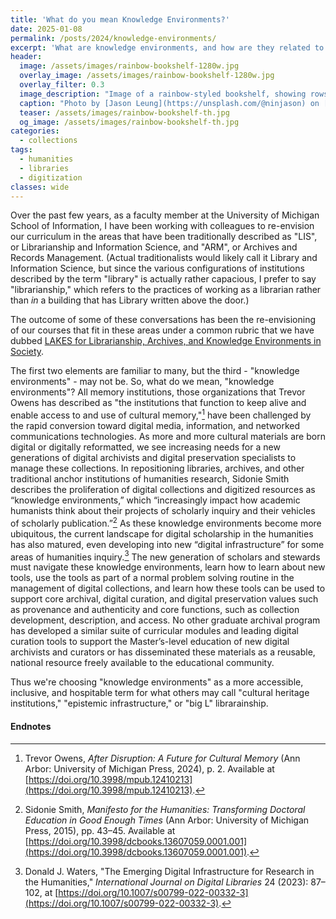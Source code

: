 ```yaml
---
title: 'What do you mean Knowledge Environments?'
date: 2025-01-08
permalink: /posts/2024/knowledge-environments/
excerpt: 'What are knowledge environments, and how are they related to cultural heritage institutions, libraries, and archives?'
header:
  image: /assets/images/rainbow-bookshelf-1280w.jpg
  overlay_image: /assets/images/rainbow-bookshelf-1280w.jpg
  overlay_filter: 0.3
  image_description: "Image of a rainbow-styled bookshelf, showing rows of book spines with red, yellow, and orange colors."
  caption: "Photo by [Jason Leung](https://unsplash.com/@ninjason) on [Unsplash](https://unsplash.com/s/photos/library)"
  teaser: /assets/images/rainbow-bookshelf-th.jpg
  og_image: /assets/images/rainbow-bookshelf-th.jpg
categories:
  - collections
tags:
  - humanities
  - libraries
  - digitization
classes: wide
---
```


Over the past few years, as a faculty member at the University of Michigan School of Information,
I have been working with colleagues to re-envision our curriculum in the areas that have been traditionally
described as "LIS", or Librarianship and Information Science, and "ARM", or Archives and Records Management. 
(Actual traditionalists would likely call it Library and Information Science, but since the various configurations of institutions
described by the term "library" is actually rather capacious, I prefer to say "librarianship,"
which refers to the practices of working as a librarian rather than _in_ a building that has Library written above the door.)

The outcome of some of these conversations has been the re-envisioning of our courses that fit in
these areas under a common rubric that we have dubbed [LAKES for Librarianship, Archives,
and Knowledge Environments in Society](https://www.si.umich.edu/programs/master-science-information/curriculum/libraries-archives-and-knowledge-environments).

The first two elements are familiar to many, but the third - "knowledge environments" - may not be.
So, what do we mean, "knowledge environments"? All memory institutions, those organizations that
Trevor Owens has described as "the institutions that function to keep alive and enable access to and use of cultural memory,"[^1] have been challenged by the rapid conversion toward digital media, information, and networked communications technologies.
As more and more cultural materials are born digital or digitally reformatted, we see increasing needs for a new generations of digital archivists and digital preservation specialists to manage these collections. In repositioning libraries, archives, and other traditional anchor institutions of humanities research, Sidonie Smith describes the proliferation of digital collections and digitized resources as “knowledge environments,” which “increasingly impact how academic humanists think about their projects of scholarly inquiry and their vehicles of scholarly publication.”[^2]
As these knowledge environments become more ubiquitous, the current landscape for digital scholarship in the humanities has also matured, even developing into new “digital infrastructure” for some areas of humanities inquiry.[^3] The new generation of scholars and stewards must navigate these knowledge environments, learn how to learn about new tools, use the tools as part of a normal problem solving routine in the management of digital collections, and learn how these tools can be used to support core archival, digital curation, and digital preservation values such as provenance and authenticity and core functions, such as collection development, description, and access. No other graduate archival program has developed a similar suite of curricular modules and leading digital curation tools to support the Master’s-level education of new digital archivists and curators or has disseminated these materials as a reusable, national resource freely available to the educational community.

Thus we're choosing "knowledge environments" as a more accessible, inclusive, and hospitable
term for what others may call "cultural heritage institutions," "epistemic infrastructure," or "big L" librarainship.

#### Endnotes

[^1]: Trevor Owens, _After Disruption: A Future for Cultural Memory_ (Ann Arbor: University of Michigan Press, 2024), p. 2. Available at [https://doi.org/10.3998/mpub.12410213](https://doi.org/10.3998/mpub.12410213).

[^2]: Sidonie Smith, _Manifesto for the Humanities: Transforming Doctoral Education in Good Enough Times_ (Ann Arbor: University of Michigan Press, 2015), pp. 43–45. Available at [https://doi.org/10.3998/dcbooks.13607059.0001.001](https://doi.org/10.3998/dcbooks.13607059.0001.001).

[^3]: Donald J. Waters, "The Emerging Digital Infrastructure for Research in the Humanities," _International Journal on Digital Libraries_ 24 (2023): 87–102, at [https://doi.org/10.1007/s00799-022-00332-3](https://doi.org/10.1007/s00799-022-00332-3).
